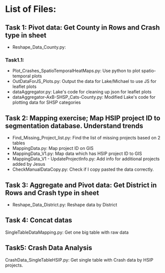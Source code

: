 # List of Files:

## Task 1: Pivot data: Get County in Rows and Crash type in sheet
- Reshape_Data_County.py:

### Task1.1: 
- Plot_Crashes_SpatioTemporalHeatMaps.py: Use python to plot spatio-temporal plots
- OutDataForJS_Plots.py: Output the data for Lake/Michael to use JS for leaflet plots
- dataAggregator.py: Lake's code for cleaning up json for leaflet plots 
- dataAggregator-AxB-SHSP_Cats-County.py: Modified Lake's code for plotting data for SHSP categories


## Task 2: Mapping exercise; Map HSIP project ID to segmentation database. Understand trends
- Find_Missing_Project_list.py: Find the list of missing projects based on 2 tables
- MappingData.py: Map project ID on GIS
- MappingData_V1.py: Map data which has HSIP project ID to GIS
- MappingData_V1 - UpdateProjectInfo.py: Add info for additional projects added by Jesus
- CheckManualDataCopy.py: Check if I copy pasted the  data correctly.

## Task 3: Aggregate and Pivot data: Get District in Rows and Crash type in sheet
- Reshape_Data_District.py: Reshape data by District

## Task 4: Concat datas
SingleTableDataMapping.py: Get one big table with raw data

## Task5: Crash Data Analysis
CrashData_SingleTableHSIP.py: Get single table with Crash data by HSIP projects.
